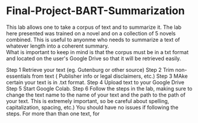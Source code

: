 # Final-Project-BART-Summarization
This lab allows one to take a corpus of text and to summarize it.  The lab here presented was trained on a novel and on a collection of 5 novels combined.
This is useful to anyonme who needs to summarize a text of whatever length into a coherent summary.  
What is important to keep in mind is that the corpus must be in a txt format and located on the user's Google Drive so that it will be retrieved easily.


Step 1  Retrieve your text (eg. Gutenburg or other source)
Step 2  Trim non-essentials from text ( Publisher info or legal disclaimers, etc.)
Step 3  MAke certain your text is in .txt format.
Step 4  Upload text to your Google Drive
Step 5  Start Google Colab.
Step 6   Follow the steps in the lab, making sure to change the text name to the name of your text and the path to the path of your text.  This is extremely important, so be careful about spelling, capitalization, spacing, etc.)
You should have no issues if following the steps.
For more than than one text, for 
